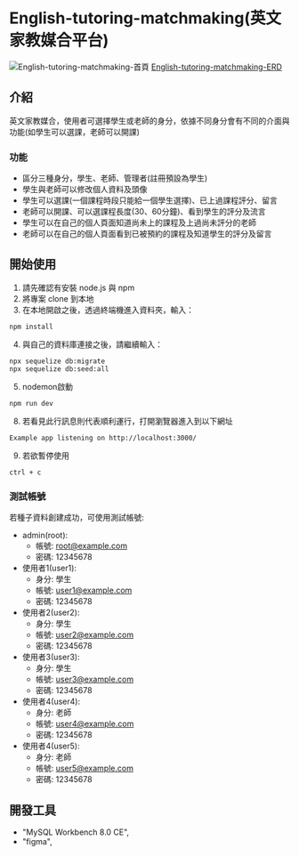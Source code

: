 # English-tutoring-matchmaking(英文家教媒合平台)
![English-tutoring-matchmaking-首頁](./public/image/Recording%202023-10-10%20at%2016.08.00.gif)
[English-tutoring-matchmaking-ERD](https://www.figma.com/file/Urh3EQpDw1LlAVYEld9h4T/Untitled?type=design&node-id=0%3A1&mode=design&t=eV89KI8KJzJIvFZl-1)
## 介紹

英文家教媒合，使用者可選擇學生或老師的身分，依據不同身分會有不同的介面與功能(如學生可以選課，老師可以開課)
### 功能
* 區分三種身分，學生、老師、管理者(註冊預設為學生)
* 學生與老師可以修改個人資料及頭像
* 學生可以選課(一個課程時段只能給一個學生選擇)、已上過課程評分、留言
* 老師可以開課、可以選課程長度(30、60分鐘)、看到學生的評分及流言
* 學生可以在自己的個人頁面知道尚未上的課程及上過尚未評分的老師
* 老師可以在自己的個人頁面看到已被預約的課程及知道學生的評分及留言
## 開始使用

1. 請先確認有安裝 node.js 與 npm
2. 將專案 clone 到本地
3. 在本地開啟之後，透過終端機進入資料夾，輸入：
  ```
  npm install
  ```
4. 與自己的資料庫連接之後，請繼續輸入：
  ```
  npx sequelize db:migrate
  npx sequelize db:seed:all
  ```
5. nodemon啟動
  ```
  npm run dev
  ```
8. 若看見此行訊息則代表順利運行，打開瀏覽器進入到以下網址
  ```
  Example app listening on http://localhost:3000/
  ```
9. 若欲暫停使用
  ```
  ctrl + c
  ```
### 測試帳號
若種子資料創建成功，可使用測試帳號:
+ admin(root):
  - 帳號: root@example.com
  - 密碼: 12345678
+ 使用者1(user1):
  - 身分: 學生
  - 帳號: user1@example.com
  - 密碼: 12345678 
+ 使用者2(user2):
  - 身分: 學生
  - 帳號: user2@example.com
  - 密碼: 12345678 
+ 使用者3(user3):
  - 身分: 學生
  - 帳號: user3@example.com
  - 密碼: 12345678 
+ 使用者4(user4):
  - 身分: 老師
  - 帳號: user4@example.com
  - 密碼: 12345678 
+ 使用者4(user5):
  - 身分: 老師
  - 帳號: user5@example.com
  - 密碼: 12345678 

## 開發工具

* "MySQL Workbench 8.0 CE",
* "figma",
